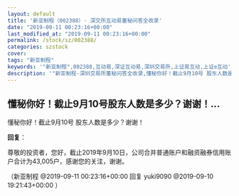 ```yaml
---
layout: default
title: '新亚制程（002388）- 深交所互动易董秘问答全收录'
date: "2019-09-11 00:23:16+00:00"
last_modified_at: "2019-09-11 00:23:16+00:00"
permalink: /stock/sz/002388/
categories: szstock
cover: 
tags: "新亚制程"
keywords: '"新亚制程",002388,互动易,深证互动易,深圳交易所,上证易互动,上证e互动'
description: '"新亚制程-深圳交易所董秘问答全收录,懂秘你好！截止9月10号 股东人数是多少？谢谢！"'
---
```


## 懂秘你好！截止9月10号股东人数是多少？谢谢！...

懂秘你好！截止9月10号 股东人数是多少？谢谢！

**回复**：

尊敬的投资者，您好，截止2019年9月10日，公司合并普通账户和融资融券信用账户合计为43,005户，感谢您的关注，谢谢。 

（新亚制程  @2019-09-11 00:23:16+00:00 回复 yuki9090  @2019-09-10 19:21:43+00:00 ）


